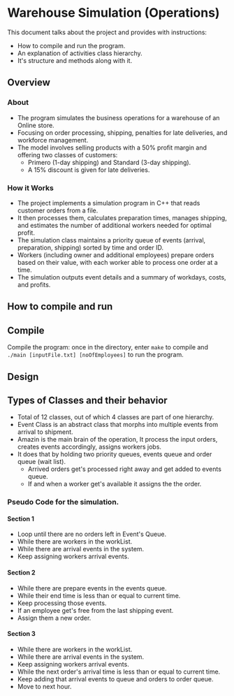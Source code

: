 Warehouse Simulation (Operations)
===============================
This document talks about the project and provides with instructions:  
- How to compile and run the program.
- An explanation of activities class hierarchy.
- It's structure and methods along with it.

Overview
--------
### About
- The program simulates the business operations for a warehouse of an Online store.  
- Focusing on order processing, shipping, penalties for late deliveries, and workforce management. 
- The model involves selling products with a 50% profit margin and offering two classes of customers: 
    - Primero (1-day shipping) and Standard (3-day shipping).
    - A 15% discount is given for late deliveries.

### How it Works
- The project implements a simulation program in C++ that reads customer orders from a file.
- It then processes them, calculates preparation times, manages shipping, and estimates the number of additional workers needed for optimal profit. 
- The simulation class maintains a priority queue of events (arrival, preparation, shipping) sorted by time and order ID. 
- Workers (including owner and additional employees) prepare orders based on their value, with each worker able to process one order at a time. 
- The simulation outputs event details and a summary of workdays, costs, and profits.

How to compile and run
----------------------
## Compile
Compile the program: once in the directory, enter ```make``` to compile and ```./main [inputFile.txt] [noOfEmployees]``` to run the program.

Design
------------------
## Types of Classes and their behavior
- Total of 12 classes, out of which 4 classes are part of one hierarchy. 
- Event Class is an abstract class that morphs into multiple events from arrival to shipment.
- Amazin is the main brain of the operation, It process the input orders, creates events accordingly, assigns workers jobs.
- It does that by holding two priority queues, events queue and order queue (wait list).
    - Arrived orders get's processed right away and get added to events queue.
    - If and when a worker get's available it assigns the the order.

### Pseudo Code for the simulation.
#### Section 1
- Loop until there are no orders left in Event's Queue.
- While there are workers in the workList.
- While there are arrival events in the system.
- Keep assigning workers arrival events.

#### Section 2
- While there are prepare events in the events queue.  
- While their end time is less than or equal to current time.  
- Keep processing those events.
- If an employee get's free from the last shipping event. 
- Assign them a new order.

#### Section 3
- While there are workers in the workList.
- While there are arrival events in the system.
- Keep assigning workers arrival events.
- While the next order's arrival time is less than or equal to current time.
- Keep adding that arrival events to queue and orders to order queue.
- Move to next hour.
